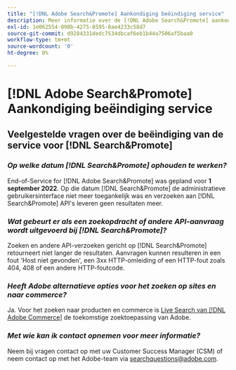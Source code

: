 ```yaml
---
title: "[!DNL Adobe Search&Promote] Aankondiging beëindiging service"
description: Meer informatie over de [!DNL Adobe Search&Promote] aankondiging beëindiging service.
exl-id: 1e062554-090b-4275-8595-8ae4233c58d7
source-git-commit: d9284331dedc7534dbcaf6eb1b44a7506af5baa0
workflow-type: tm+mt
source-wordcount: '0'
ht-degree: 0%

---
```


# [!DNL Adobe Search&Promote] Aankondiging beëindiging service

## Veelgestelde vragen over de beëindiging van de service voor [!DNL Search&Promote]

### **_Op welke datum [!DNL Search&Promote] ophouden te werken?_**

End-of-Service for [!DNL Adobe Search&Promote] was gepland voor **1 september 2022**. Op die datum [!DNL Search&Promote] de administratieve gebruikersinterface niet meer toegankelijk was en verzoeken aan [!DNL Search&Promote] API&#39;s leveren geen resultaten meer.

### **_Wat gebeurt er als een zoekopdracht of andere API-aanvraag wordt uitgevoerd bij [!DNL Search&Promote]?_**

Zoeken en andere API-verzoeken gericht op [!DNL Search&Promote] retourneert niet langer de resultaten. Aanvragen kunnen resulteren in een fout &#39;Host niet gevonden&#39;, een 3xx HTTP-omleiding of een HTTP-fout zoals 404, 408 of een andere HTTP-foutcode.

### **_Heeft Adobe alternatieve opties voor het zoeken op sites en naar commerce?_**

Ja. Voor het zoeken naar producten en commerce is [Live Search van [!DNL Adobe Commerce]](https://experienceleague.adobe.com/docs/commerce-merchant-services/live-search/guide-overview.html?lang=en) de toekomstige zoektoepassing van Adobe.

<!-- ### **_Can Adobe recommend any frameworks or platforms that offer features similar to Search&Promote?_**

  Yes. If the Search&Promote feature is critical to your marketing strategy, consider the many open-source frameworks that exist to power search, including [Apache Solr](https://solr.apache.org/) and [Elastic Free and Open](https://www.elastic.co/about/free-and-open).  

  Also, both [AWS](https://aws.amazon.com/cloudsearch/) and [Microsoft&reg; Azure](https://azure.microsoft.com/en-us/services/search/) provide cloud-native search capabilities on their respective cloud platforms. You can integrate both options into Adobe Experience Manager Sites to power site search and more. -->

### **_Met wie kan ik contact opnemen voor meer informatie?_**

Neem bij vragen contact op met uw Customer Success Manager (CSM) of neem contact op met het Adobe-team via [searchquestions@adobe.com](mailto:searchquestions@adobe.com).
